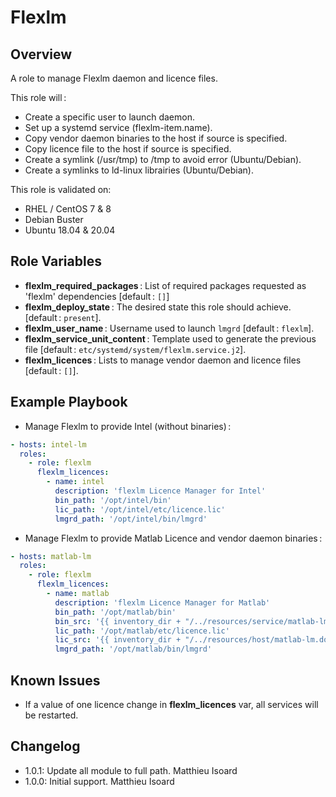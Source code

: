 # Flexlm

## Overview

A role to manage Flexlm daemon and licence files.

This role will :
* Create a specific user to launch daemon.
* Set up a systemd service (flexlm-item.name).
* Copy vendor daemon binaries to the host if source is specified.
* Copy licence file to the host if source is specified.
* Create a symlink (/usr/tmp) to /tmp to avoid error (Ubuntu/Debian).
* Create a symlinks to ld-linux librairies (Ubuntu/Debian).

This role is validated on:
* RHEL / CentOS 7 & 8
* Debian Buster
* Ubuntu 18.04 & 20.04

## Role Variables

* **flexlm_required_packages** : List of required packages requested as 'flexlm' dependencies [default : `[]`]
* **flexlm_deploy_state** : The desired state this role should achieve. [default : `present`].
* **flexlm_user_name** : Username used to launch `lmgrd` [default : `flexlm`].
* **flexlm_service_unit_content** : Template used to generate the previous file [default : `etc/systemd/system/flexlm.service.j2`].
* **flexlm_licences** : Lists to manage vendor daemon and licence files [default : `[]`].

## Example Playbook

* Manage Flexlm to provide Intel (without binaries) :

``` yaml
- hosts: intel-lm
  roles:
    - role: flexlm
      flexlm_licences:
        - name: intel
          description: 'flexlm Licence Manager for Intel'
          bin_path: '/opt/intel/bin'
          lic_path: '/opt/intel/etc/licence.lic'
          lmgrd_path: '/opt/intel/bin/lmgrd'
```

* Manage Flexlm to provide Matlab Licence and vendor daemon binaries :

```yaml
- hosts: matlab-lm
  roles:
    - role: flexlm
      flexlm_licences:
        - name: matlab
          description: 'flexlm Licence Manager for Matlab'
          bin_path: '/opt/matlab/bin'
          bin_src: '{{ inventory_dir + "/../resources/service/matlab-lm/bin/" }}'
          lic_path: '/opt/matlab/etc/licence.lic'
          lic_src: '{{ inventory_dir + "/../resources/host/matlab-lm.domain/etc/licence.lic" }}'
          lmgrd_path: '/opt/matlab/bin/lmgrd'
```

## Known Issues

* If a value of one licence change in **flexlm_licences** var, all services will be restarted.

## Changelog

* 1.0.1: Update all module to full path. Matthieu Isoard
* 1.0.0: Initial support. Matthieu Isoard
